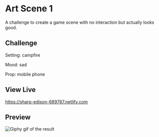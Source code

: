 # Art Scene 1

A challenge to create a game scene with no interaction but actually looks good.

## Challenge

Setting: campfire

Mood: sad

Prop: mobile phone

## View Live

https://sharp-edison-689787.netlify.com

## Preview

![Giphy gif of the result](https://media.giphy.com/media/loSUts1mS4Q073NXMa/giphy.gif)